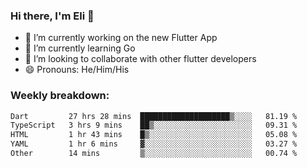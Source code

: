 ### Hi there, I'm Eli 👋
- 🔭 I’m currently working on the new Flutter App
- 🌱 I’m currently learning Go
- 🦄 I’m looking to collaborate with other flutter developers
- 😄 Pronouns: He/Him/His

### Weekly breakdown:
<!--START_SECTION:waka-->

```txt
Dart         27 hrs 28 mins  ████████████████████▒░░░░   81.19 %
TypeScript   3 hrs 9 mins    ██▒░░░░░░░░░░░░░░░░░░░░░░   09.31 %
HTML         1 hr 43 mins    █▒░░░░░░░░░░░░░░░░░░░░░░░   05.08 %
YAML         1 hr 6 mins     ▓░░░░░░░░░░░░░░░░░░░░░░░░   03.27 %
Other        14 mins         ▒░░░░░░░░░░░░░░░░░░░░░░░░   00.74 %
```

<!--END_SECTION:waka-->
